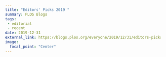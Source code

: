```yaml
---
title: "Editors' Picks 2019 "
summary: PLOS Blogs
tags:
 - editorial
 - recent
date: 2019-12-31
external_link: https://blogs.plos.org/everyone/2019/12/31/editors-picks-2019/
image:
  focal_point: "Center"
---
```

